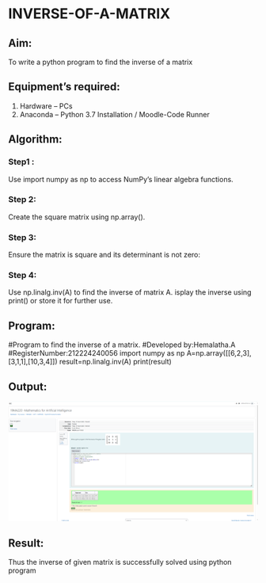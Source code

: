 # INVERSE-OF-A-MATRIX
## Aim:
To write a python program to find the inverse of a matrix
## Equipment’s required:
1. 	Hardware – PCs
2. 	Anaconda – Python 3.7 Installation / Moodle-Code Runner
## Algorithm:
### Step1 : 
Use import numpy as np to access NumPy’s linear algebra functions.
### Step 2: 
Create the square matrix using np.array().
### Step 3: 
Ensure the matrix is square and its determinant is not zero:
### Step 4: 
Use np.linalg.inv(A) to find the inverse of matrix A.
isplay the inverse using print() or store it for further use.
## Program:
#Program to find the inverse of a matrix.
#Developed by:Hemalatha.A 
#RegisterNumber:212224240056
import numpy as np
A=np.array([[6,2,3],[3,1,1],[10,3,4]])
result=np.linalg.inv(A)
print(result)

## Output:
![alt text](<Screenshot 2025-03-30 190725.png>)
## Result:
Thus the inverse of given matrix is successfully solved using python program

